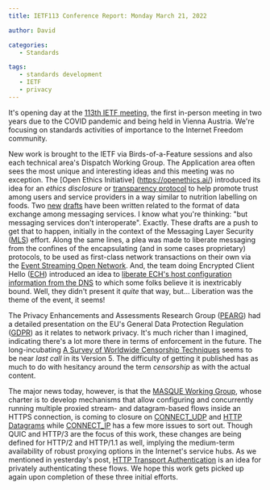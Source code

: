 ```yaml
---
title: IETF113 Conference Report: Monday March 21, 2022

author: David

categories:
   - Standards

tags:
   - standards development
   - IETF
   - privacy
---
```


It's opening day at the [113th IETF meeting](https://www.ietf.org/how/meetings/113/), the first in-person meeting in two years due to the COVID pandemic and being held in Vienna Austria. We're focusing on standards activities of importance to the Internet Freedom community.

New work is brought to the IETF via Birds-of-a-Feature sessions and also each technical area's Dispatch Working Group.  The Application area often sees the most unique and interesting ideas and this meeting was no exception.  The [Open Ethics Initiative] (https://openethics.ai/) introduced its idea for an *ethics disclosure* or [transparency protocol](https://openethics.ai/oetp/) to help promote trust among users and service providers in a way similar to nutrition labelling on foods.  Two [new](https://www.ietf.org/archive/id/draft-mahy-dispatch-immi-content-00.html) [drafts](https://www.ietf.org/archive/id/draft-mahy-dispatch-immi-mls-mime-00.html) have been written related to the format of data exchange among messaging services. I know what you're thinking: "but messaging services don't interoperate".  Exactly. These drafts are a push to get that to happen, initially in the context of the Messaging Layer Security ([MLS](https://datatracker.ietf.org/wg/mls/about/)) effort.  Along the same lines, a plea was made to liberate messaging from the confines of the encapsulating (and in some cases proprietary) protocols, to be used as first-class network transactions on their own via the [Event Streaming Open Network](https://datatracker.ietf.org/doc/draft-spinella-event-streaming-open-network/). And, the team doing Encrypted Client Hello ([ECH](https://tools.ietf.org/id/draft-ietf-tls-esni-13.html)) introduced an idea to [liberate ECH's host configuration information from the DNS](https://datatracker.ietf.org/doc/draft-farrell-tls-wkesni/) to which some folks believe it is inextricably bound.  Well, they didn't present it *quite* that way, but... Liberation was the theme of the event, it seems!

The Privacy Enhancements and Assessments Research Group ([PEARG](https://pearg.org)) had a detailed presentation on the EU's General Data Protection Regulation ([GDPR](https://gdpr.eu)) as it relates to network privacy. It's much richer than I imagined, indicating there's a lot more there in terms of enforcement in the future. The long-incubating [A Survey of Worldwide Censorship Techniques](https://datatracker.ietf.org/doc/draft-irtf-pearg-censorship/) seems to be near *last call* in its Version 5.  The difficulty of getting it published has as much to do with hesitancy around the term *censorship* as with the actual content.

The major news today, however, is that the [MASQUE Working Group](https://datatracker.ietf.org/wg/masque/documents/), whose charter is to develop mechanisms that allow configuring and concurrently running multiple proxied stream- and datagram-based flows inside an HTTPS connection, is coming to closure on [CONNECT_UDP](https://datatracker.ietf.org/doc/html/draft-ietf-masque-connect-udp) and [HTTP Datagrams](https://www.ietf.org/id/draft-ietf-masque-h3-datagram-06.html) while [CONNECT_IP](https://datatracker.ietf.org/doc/draft-ietf-masque-connect-ip/) has a few more issues to sort out.  Though QUIC and HTTP/3 are the focus of this work, these changes are being defined for HTTP/2 and HTTP/1.1 as well, implying the medium-term availability of robust proxying options in the Internet's service hubs.  As we mentioned in yesterday's post, [HTTP Transport Authentication](https://www.ietf.org/archive/id/draft-schinazi-httpbis-transport-auth-05.html) is an idea for privately authenticating these flows.  We hope this work gets picked up again upon completion of these three initial efforts.

